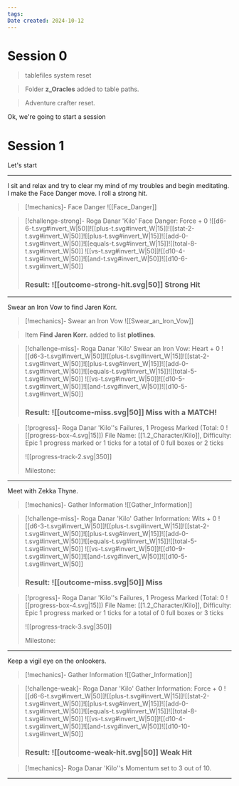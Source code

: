 ```yaml
---
tags: 
Date created: 2024-10-12
---
```


# Session 0

> tablefiles system reset

> Folder __z_Oracles__ added to table paths.

> Adventure crafter reset.

Ok, we're going to start a session

# Session 1

Let's start

---
I sit and relax and try to clear my mind of my troubles and begin meditating. I make the Face Danger move. I roll a strong hit.

> [!mechanics]- Face Danger
> ![[Face_Danger]]

> [!challenge-strong]- Roga Danar 'Kilo' Face Danger: Force + 0
> ![[d6-6-t.svg#invert_W|50]]![[plus-t.svg#invert_W|15]]![[stat-2-t.svg#invert_W|50]]![[plus-t.svg#invert_W|15]]![[add-0-t.svg#invert_W|50]]![[equals-t.svg#invert_W|15]]![[total-8-t.svg#invert_W|50]]
> ![[vs-t.svg#invert_W|50]]![[d10-4-t.svg#invert_W|50]]![[and-t.svg#invert_W|50]]![[d10-6-t.svg#invert_W|50]]
> ### Result: ![[outcome-strong-hit.svg|50]] Strong Hit

---

Swear an Iron Vow to find Jaren Korr.

> [!mechanics]- Swear an Iron Vow
> ![[Swear_an_Iron_Vow]]

> Item __Find Jaren Korr.__ added to list __plotlines__.


> [!challenge-miss]- Roga Danar 'Kilo' Swear an Iron Vow: Heart + 0
> ![[d6-3-t.svg#invert_W|50]]![[plus-t.svg#invert_W|15]]![[stat-2-t.svg#invert_W|50]]![[plus-t.svg#invert_W|15]]![[add-0-t.svg#invert_W|50]]![[equals-t.svg#invert_W|15]]![[total-5-t.svg#invert_W|50]]
> ![[vs-t.svg#invert_W|50]]![[d10-5-t.svg#invert_W|50]]![[and-t.svg#invert_W|50]]![[d10-5-t.svg#invert_W|50]]
> ### Result: ![[outcome-miss.svg|50]] Miss with a MATCH!

> [!progress]- Roga Danar 'Kilo''s Failures, 1 Progess Marked (Total: 0 ![[progress-box-4.svg|15]])
> File Name: [[1.2_Character/Kilo]], Difficulty: Epic
> 1 progress marked or 1 ticks for a total of 0 full boxes or 2 ticks
> 
> ![[progress-track-2.svg|350]]
> 
> Milestone: 

---
Meet with Zekka Thyne.

> [!mechanics]- Gather Information
> ![[Gather_Information]]

> [!challenge-miss]- Roga Danar 'Kilo' Gather Information: Wits + 0
> ![[d6-3-t.svg#invert_W|50]]![[plus-t.svg#invert_W|15]]![[stat-2-t.svg#invert_W|50]]![[plus-t.svg#invert_W|15]]![[add-0-t.svg#invert_W|50]]![[equals-t.svg#invert_W|15]]![[total-5-t.svg#invert_W|50]]
> ![[vs-t.svg#invert_W|50]]![[d10-9-t.svg#invert_W|50]]![[and-t.svg#invert_W|50]]![[d10-5-t.svg#invert_W|50]]
> ### Result: ![[outcome-miss.svg|50]] Miss

> [!progress]- Roga Danar 'Kilo''s Failures, 1 Progess Marked (Total: 0 ![[progress-box-4.svg|15]])
> File Name: [[1.2_Character/Kilo]], Difficulty: Epic
> 1 progress marked or 1 ticks for a total of 0 full boxes or 3 ticks
> 
> ![[progress-track-3.svg|350]]
> 
> Milestone: 

---

Keep a vigil eye on the onlookers.

> [!mechanics]- Gather Information
> ![[Gather_Information]]

> [!challenge-weak]- Roga Danar 'Kilo' Gather Information: Force + 0
> ![[d6-6-t.svg#invert_W|50]]![[plus-t.svg#invert_W|15]]![[stat-2-t.svg#invert_W|50]]![[plus-t.svg#invert_W|15]]![[add-0-t.svg#invert_W|50]]![[equals-t.svg#invert_W|15]]![[total-8-t.svg#invert_W|50]]
> ![[vs-t.svg#invert_W|50]]![[d10-4-t.svg#invert_W|50]]![[and-t.svg#invert_W|50]]![[d10-10-t.svg#invert_W|50]]
> ### Result: ![[outcome-weak-hit.svg|50]] Weak Hit

> [!mechanics]- Roga Danar 'Kilo''s Momentum set to 3 out of 10.

---

